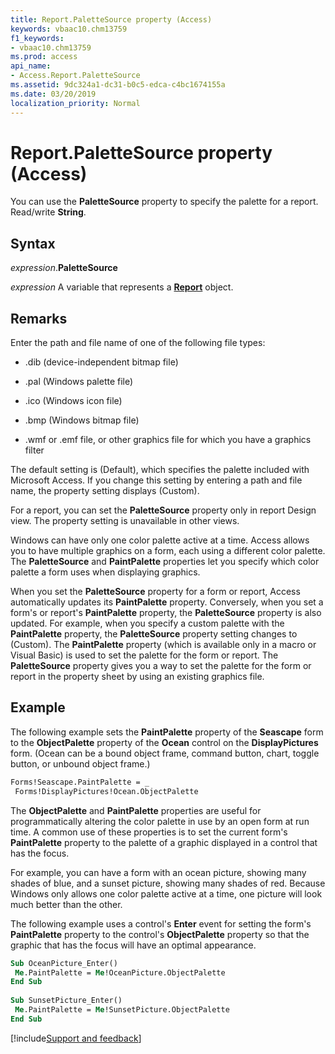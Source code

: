 ```yaml
---
title: Report.PaletteSource property (Access)
keywords: vbaac10.chm13759
f1_keywords:
- vbaac10.chm13759
ms.prod: access
api_name:
- Access.Report.PaletteSource
ms.assetid: 9dc324a1-dc31-b0c5-edca-c4bc1674155a
ms.date: 03/20/2019
localization_priority: Normal
---
```



# Report.PaletteSource property (Access)

You can use the **PaletteSource** property to specify the palette for a report. Read/write **String**.


## Syntax

_expression_.**PaletteSource**

_expression_ A variable that represents a **[Report](Access.Report.md)** object.


## Remarks

Enter the path and file name of one of the following file types:

- .dib (device-independent bitmap file)
    
- .pal (Windows palette file)
    
- .ico (Windows icon file)
    
- .bmp (Windows bitmap file)
    
- .wmf or .emf file, or other graphics file for which you have a graphics filter
    
The default setting is (Default), which specifies the palette included with Microsoft Access. If you change this setting by entering a path and file name, the property setting displays (Custom).

For a report, you can set the **PaletteSource** property only in report Design view. The property setting is unavailable in other views.

Windows can have only one color palette active at a time. Access allows you to have multiple graphics on a form, each using a different color palette. The **PaletteSource** and **PaintPalette** properties let you specify which color palette a form uses when displaying graphics.

When you set the **PaletteSource** property for a form or report, Access automatically updates its **PaintPalette** property. Conversely, when you set a form's or report's **PaintPalette** property, the **PaletteSource** property is also updated. For example, when you specify a custom palette with the **PaintPalette** property, the **PaletteSource** property setting changes to (Custom). The **PaintPalette** property (which is available only in a macro or Visual Basic) is used to set the palette for the form or report. The **PaletteSource** property gives you a way to set the palette for the form or report in the property sheet by using an existing graphics file.


## Example

The following example sets the **PaintPalette** property of the **Seascape** form to the **ObjectPalette** property of the **Ocean** control on the **DisplayPictures** form. (Ocean can be a bound object frame, command button, chart, toggle button, or unbound object frame.)

```vb
Forms!Seascape.PaintPalette = _ 
 Forms!DisplayPictures!Ocean.ObjectPalette
```

The **ObjectPalette** and **PaintPalette** properties are useful for programmatically altering the color palette in use by an open form at run time. A common use of these properties is to set the current form's **PaintPalette** property to the palette of a graphic displayed in a control that has the focus.

For example, you can have a form with an ocean picture, showing many shades of blue, and a sunset picture, showing many shades of red. Because Windows only allows one color palette active at a time, one picture will look much better than the other. 

The following example uses a control's **Enter** event for setting the form's **PaintPalette** property to the control's **ObjectPalette** property so that the graphic that has the focus will have an optimal appearance.

```vb
Sub OceanPicture_Enter() 
 Me.PaintPalette = Me!OceanPicture.ObjectPalette 
End Sub 
 
Sub SunsetPicture_Enter() 
 Me.PaintPalette = Me!SunsetPicture.ObjectPalette 
End Sub
```




[!include[Support and feedback](~/includes/feedback-boilerplate.md)]